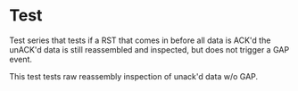 Test
====

Test series that tests if a RST that comes in before all data is ACK'd the
unACK'd data is still reassembled and inspected, but does not trigger a GAP
event.

This test tests raw reassembly inspection of unack'd data w/o GAP.
